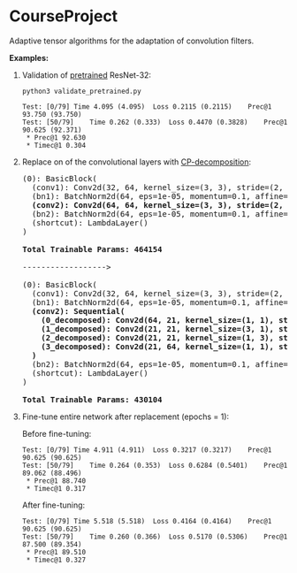 # CourseProject
Adaptive tensor algorithms for the adaptation of convolution filters.


**Examples:**

1. Validation of [pretrained](https://github.com/akamaster/pytorch_resnet_cifar10) ResNet-32:
   ```
   python3 validate_pretrained.py
   ```
   ```
   Test: [0/79]	Time 4.095 (4.095)	Loss 0.2115 (0.2115)	Prec@1 93.750 (93.750)
   Test: [50/79]	Time 0.262 (0.333)	Loss 0.4470 (0.3828)	Prec@1 90.625 (92.371)
    * Prec@1 92.630
    * Timec@1 0.304
   ```

2. Replace on of the convolutional layers with [CP-decomposition](https://arxiv.org/pdf/1412.6553.pdf):
   <pre>
   (0): BasicBlock(
     (conv1): Conv2d(32, 64, kernel_size=(3, 3), stride=(2, 2), padding=(1, 1), bias=False)
     (bn1): BatchNorm2d(64, eps=1e-05, momentum=0.1, affine=True, track_running_stats=True)
     <b>(conv2): Conv2d(64, 64, kernel_size=(3, 3), stride=(2, 2), padding=(1, 1), bias=False)</b>
     (bn2): BatchNorm2d(64, eps=1e-05, momentum=0.1, affine=True, track_running_stats=True)
     (shortcut): LambdaLayer()
   )
   
   <b>Total Trainable Params: 464154</b>
   
   ------------------>
   
   (0): BasicBlock(
     (conv1): Conv2d(32, 64, kernel_size=(3, 3), stride=(2, 2), padding=(1, 1), bias=False)
     (bn1): BatchNorm2d(64, eps=1e-05, momentum=0.1, affine=True, track_running_stats=True)
     <b>(conv2): Sequential(
       (0_decomposed): Conv2d(64, 21, kernel_size=(1, 1), stride=(1, 1), bias=False)
       (1_decomposed): Conv2d(21, 21, kernel_size=(3, 1), stride=(1, 1), padding=(1, 0), groups=21, bias=False)
       (2_decomposed): Conv2d(21, 21, kernel_size=(1, 3), stride=(1, 1), padding=(0, 1), groups=21, bias=False)
       (3_decomposed): Conv2d(21, 64, kernel_size=(1, 1), stride=(1, 1), bias=False)
     )</b>
     (bn2): BatchNorm2d(64, eps=1e-05, momentum=0.1, affine=True, track_running_stats=True)
     (shortcut): LambdaLayer()
   )
   
   <b>Total Trainable Params: 430104</b>
   </pre>

3. Fine-tune entire network after replacement (epochs = 1):

   Before fine-tuning:
   ```
   Test: [0/79]	Time 4.911 (4.911)	Loss 0.3217 (0.3217)	Prec@1 90.625 (90.625)
   Test: [50/79]	Time 0.264 (0.353)	Loss 0.6284 (0.5401)	Prec@1 89.062 (88.496)
    * Prec@1 88.740
    * Timec@1 0.317
   ```
   
   After fine-tuning:
   ```
   Test: [0/79]	Time 5.518 (5.518)	Loss 0.4164 (0.4164)	Prec@1 90.625 (90.625)
   Test: [50/79]	Time 0.260 (0.366)	Loss 0.5170 (0.5306)	Prec@1 87.500 (89.354)
    * Prec@1 89.510
    * Timec@1 0.327
   ```
